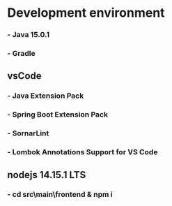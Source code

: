 # Development environment
### - Java 15.0.1
### - Gradle
## vsCode
### - Java Extension Pack
### - Spring Boot Extension Pack
### - SornarLint
### - Lombok Annotations Support for VS Code
## nodejs 14.15.1 LTS
### - cd src\main\frontend & npm i

